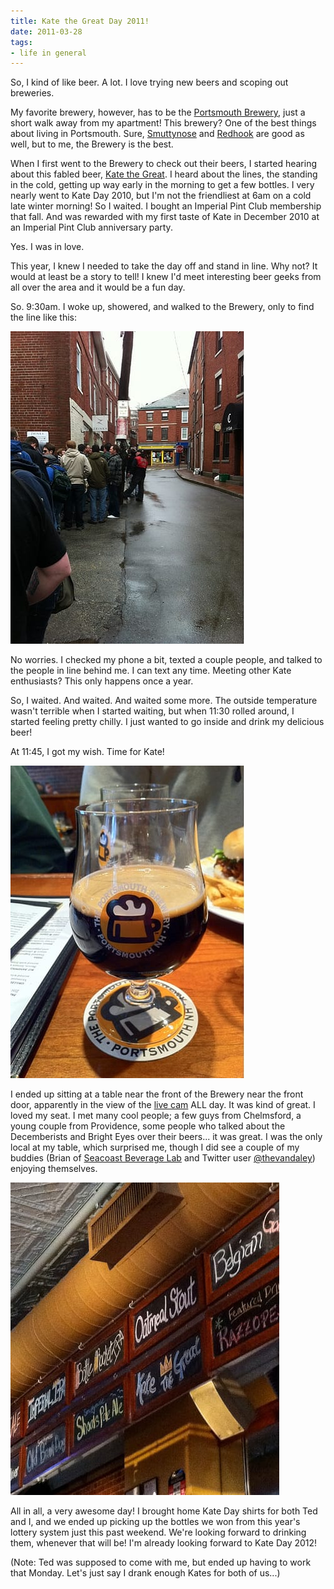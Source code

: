 ```yaml
---
title: Kate the Great Day 2011!
date: 2011-03-28
tags:
- life in general
---
```

So, I kind of like beer. A lot. I love trying new beers and scoping out breweries.

My favorite brewery, however, has to be the [Portsmouth Brewery](http://portsmouthbrewery.com), just a short walk away from my apartment! This brewery? One of the best things about living in Portsmouth. Sure, [Smuttynose](http://smuttynose.com) and [Redhook](http://www.redhook.com) are good as well, but to me, the Brewery is the best.

When I first went to the Brewery to check out their beers, I started hearing about this fabled beer, [Kate the Great](http://beeradvocate.com/beer/profile/596/23030). I heard about the lines, the standing in the cold, getting up way early in the morning to get a few bottles. I very nearly went to Kate Day 2010, but I'm not the friendliest at 6am on a cold late winter morning! So I waited. I bought an Imperial Pint Club membership that fall. And was rewarded with my first taste of Kate in December 2010 at an Imperial Pint Club anniversary party.

Yes. I was in love.

This year, I knew I needed to take the day off and stand in line. Why not? It would at least be a story to tell! I knew I'd meet interesting beer geeks from all over the area and it would be a fun day.

So. 9:30am. I woke up, showered, and walked to the Brewery, only to find the line like this:

![Kate the Great Day 2011 line.](../../images/kate-the-great-line.jpg)

No worries. I checked my phone a bit, texted a couple people, and talked to the people in line behind me. I can text any time. Meeting other Kate enthusiasts? This only happens once a year.

So, I waited. And waited. And waited some more. The outside temperature wasn't terrible when I started waiting, but when 11:30 rolled around, I started feeling pretty chilly. I just wanted to go inside and drink my delicious beer!

At 11:45, I got my wish. Time for Kate!

![Kate the Great Day 2011 glass.](../../images/kate-the-great-glass.jpg)

I ended up sitting at a table near the front of the Brewery near the front door, apparently in the view of the [live cam](http://seacoastbeveragelab.com/kate-day-2011-live-blog) ALL day. It was kind of great. I loved my seat. I met many cool people; a few guys from Chelmsford, a young couple from Providence, some people who talked about the Decemberists and Bright Eyes over their beers... it was great. I was the only local at my table, which surprised me, though I did see a couple of my buddies (Brian of [Seacoast Beverage Lab](http://seacoastbeveragelab.com) and Twitter user [@thevandaley](http://twitter.com/thevandaley)) enjoying themselves.

![Kate the Great Day 2011 beer board.](../../images/portsmouth-brewery-beer-board.jpg)

All in all, a very awesome day! I brought home Kate Day shirts for both Ted and I, and we ended up picking up the bottles we won from this year's lottery system just this past weekend. We're looking forward to drinking them, whenever that will be! I'm already looking forward to Kate Day 2012!

(Note: Ted was supposed to come with me, but ended up having to work that Monday. Let's just say I drank enough Kates for both of us...)
